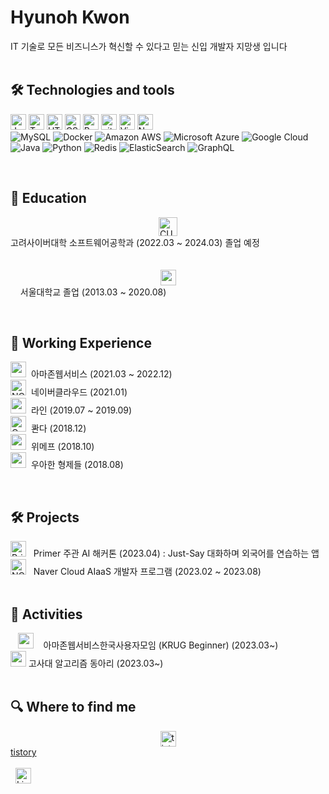 # Hyunoh Kwon 
IT 기술로 모든 비즈니스가 혁신할 수 있다고 믿는 신입 개발자 지망생 입니다<br><br>



## 🛠  Technologies and tools

<a name="learning-now"></a>

<img src="https://img.shields.io/badge/JavaScript-282C34?logo=javascript&logoColor=F7DF1E" alt="JavaScript logo" title="JavaScript" height="25" />&nbsp;<img src="https://img.shields.io/badge/TypeScript-282C34?logo=typescript&logoColor=3178C6" alt="TypeScript logo" title="TypeScript" height="25" />&nbsp;<img src="https://img.shields.io/badge/HTML5-282C34?logo=html5&logoColor=E34F26" alt="HTML5 logo" title="HTML5" height="25" />&nbsp;<img src="https://img.shields.io/badge/CSS3-282C34?logo=css3&logoColor=1572B6" alt="CSS3 logo" title="CSS3" height="25" />&nbsp;<img src="https://img.shields.io/badge/React Native-282C34?logo=react&logoColor=61DAFB" alt="React Native logo" title="React Native" height="25" />&nbsp;<img src="https://img.shields.io/badge/git-282C34?logo=git&logoColor=F05032" alt="git logo" title="git" height="25" />&nbsp;<img src="https://img.shields.io/badge/VS%20Code-282C34?logo=visual-studio-code&logoColor=007ACC" alt="Visual Studio Code logo" title="Visual Studio Code" height="25" />&nbsp;<img src="https://img.shields.io/badge/Node.js-282C34?logo=node.js&logoColor=339933" alt="Node.js logo" title="Node.js" height="25" />
<br>
![MySQL](https://img.shields.io/badge/-MySQL-black?style=flat-square&logo=mysql)
![Docker](https://img.shields.io/badge/-Docker-black?style=flat-square&logo=docker)
![Amazon AWS](https://img.shields.io/badge/Amazon%20AWS-232F3E?style=flat-square&logo=amazon-aws)
![Microsoft Azure](https://img.shields.io/badge/Microsoft%20Azure-232F7E?style=flat-square&logo=microsoft-azure)
![Google Cloud](https://img.shields.io/badge/Google%20Cloud-black?style=flat-square&logo=google-cloud)
![Java](https://img.shields.io/badge/-java-E34A86?style=flat-square&logo=java)
![Python](https://img.shields.io/badge/-Python-black?style=flat-square&logo=Python)
![Redis](https://img.shields.io/badge/-Redis-black?style=flat-square&logo=Redis)
![ElasticSearch](https://img.shields.io/badge/-ElasticSearch-005571?style=flat-square&logo=elasticsearch)
![GraphQL](https://img.shields.io/badge/-GraphQL-E10098?style=flat-square&logo=graphql)

<a name="learning-next"></a>

<br>

## 📖  Education

<img src="https://i.ibb.co/6BWMJxB/CUK.png" alt="CUK" border="0" height="30" style="display: block; margin: auto;" > 고려사이버대학 소프트웨어공학과 (2022.03 ~ 2024.03) 졸업 예정
&nbsp;
<br><br>
&nbsp;&nbsp;&nbsp;&nbsp;<img src="https://i.ibb.co/64R40W3/snu.png" alt="snu" border="0" height="25" style="display: block; margin: auto;" > &nbsp;&nbsp;&nbsp; 서울대학교 졸업 (2013.03 ~ 2020.08)


<br>

## 👾  Working Experience

<img src="https://i.ibb.co/0M0yzp6/awslogo.png" alt="awslogo" border="0" height="25" style="object-fit: cover;vertical-align:center;" > &nbsp;아마존웹서비스 (2021.03 ~ 2022.12)<br>
<img src="https://i.ibb.co/92tyDNZ/NCP.png" alt="NCP" border="0" height="25" style="object-fit: cover;vertical-align:center;"> &nbsp;네이버클라우드 (2021.01)<br>
<img src='https://ifh.cc/g/dFtynS.png' border='0' height="25" style="object-fit: cover;vertical-align:center;"> &nbsp;라인 (2019.07 ~ 2019.09) <br>
<img src="https://i.ibb.co/kG0vR9B/Qanda.jpg" alt="Qanda" border="0" height="25" width="25" style="vertical-align:center;"> &nbsp;콴다 (2018.12)<br>
<img src="https://i.ibb.co/zXGSPR7/wemaf.png" alt="wemaf" border="0" height="25" width="25" style="vertical-align:center;"> &nbsp;위메프 (2018.10)<br>
<img src="https://i.ibb.co/TBYYZdm/woowa-bros.png" alt="woowa-bros" border="0" height="25" width="25" style="vertical-align:center;"> &nbsp;우아한 형제들 (2018.08)<br>

<br>

## 🛠   Projects 

<a href="https://ibb.co/ZB2HxGD"><img src="https://i.ibb.co/ZB2HxGD/Primer.png" alt="Primer" border="0" height="25" style="object-fit: cover;"></a> &nbsp; Primer 주관 AI 해커톤 (2023.04) : Just-Say 대화하며 외국어를 연습하는 앱 <br>
<img src="https://i.ibb.co/92tyDNZ/NCP.png" alt="NCP" border="0" height="25" style="object-fit: cover;"> &nbsp; Naver Cloud AIaaS 개발자 프로그램 (2023.02 ~ 2023.08)<br>
<br>

## 👋 Activities 
&nbsp;&nbsp; <img src="https://i.ibb.co/0M0yzp6/awslogo.png" alt="awslogo" border="0" height="25" style="object-fit: cover;" >  &nbsp;&nbsp; 아마존웹서비스한국사용자모임 (KRUG Beginner) (2023.03~)<br>
<img src="https://i.ibb.co/6BWMJxB/CUK.png" alt="awslogo" border="0" height="25" style="object-fit: cover;" >  고사대 알고리즘 동아리 (2023.03~)<br>
<br>


## 🔍  Where to find me


<a href="https://kwohyuno.tistory.com"><img src="https://i.ibb.co/dPtSQV2/tistory.jpg" alt="tistory" border="0" height="25" style="display: block; margin: auto;"> tistory</a>
<br>
<br>
&nbsp;
[<img src="https://img.shields.io/badge/LinkedIn-282C34?logo=linkedin&logoColor=0077B5" alt="LinkedIn logo" title="LinkedIn" height="25" />](https://www.linkedin.com/in/현오-권-395684188/)

